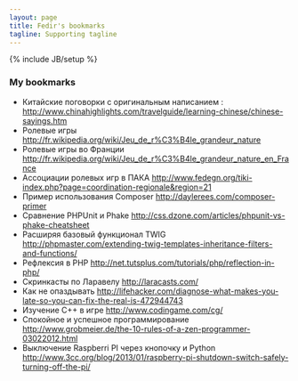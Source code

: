 ```yaml
---
layout: page
title: Fedir's bookmarks
tagline: Supporting tagline
---
```

{% include JB/setup %}

### My bookmarks

* Китайские поговорки с оригинальным написанием : http://www.chinahighlights.com/travelguide/learning-chinese/chinese-sayings.htm
* Ролевые игры http://fr.wikipedia.org/wiki/Jeu_de_r%C3%B4le_grandeur_nature
* Ролевые игры во Франции http://fr.wikipedia.org/wiki/Jeu_de_r%C3%B4le_grandeur_nature_en_France
* Ассоциации ролевых игр в ПАКА http://www.fedegn.org/tiki-index.php?page=coordination-regionale&region=21
* Пример использования Composer http://daylerees.com/composer-primer
* Сравнение PHPUnit и Phake http://css.dzone.com/articles/phpunit-vs-phake-cheatsheet
* Расширяя базовый функционал TWIG http://phpmaster.com/extending-twig-templates-inheritance-filters-and-functions/
* Рефлексия в PHP http://net.tutsplus.com/tutorials/php/reflection-in-php/
* Скринкасты по Ларавелу http://laracasts.com/
* Как не опаздывать http://lifehacker.com/diagnose-what-makes-you-late-so-you-can-fix-the-real-is-472944743
* Изучение С++ в игре http://www.codingame.com/cg/
* Спокойное и успешное программирование http://www.grobmeier.de/the-10-rules-of-a-zen-programmer-03022012.html
* Выключение Raspberri PI через кнопочку и Python http://www.3cc.org/blog/2013/01/raspberry-pi-shutdown-switch-safely-turning-off-the-pi/

